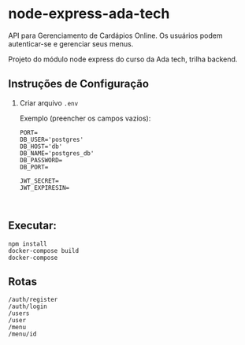 # node-express-ada-tech

API para Gerenciamento de Cardápios Online. Os usuários podem autenticar-se e gerenciar seus menus.

Projeto do módulo node express do curso da Ada tech, trilha backend.

## Instruções de Configuração

1. Criar arquivo `.env`

   Exemplo (preencher os campos vazios):

   ```plaintext
   PORT=
   DB_USER='postgres'
   DB_HOST='db'
   DB_NAME='postgres_db'
   DB_PASSWORD=
   DB_PORT=

   JWT_SECRET=
   JWT_EXPIRESIN=

    
## Executar:
    npm install
    docker-compose build
    docker-compose 
    

## Rotas
    /auth/register
    /auth/login
    /users
    /user
    /menu
    /menu/id

